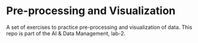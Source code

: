 # Pre-processing and Visualization

A set of exercises to practice pre-processing and visualization of data. This repo is part of the AI & Data Management, lab-2.